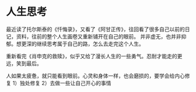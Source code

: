 # 人生思考
最近读了托尔斯泰的《忏悔录》，又看了《阿甘正传》，往回看了很多自己以前的日记，资料，往前的整个人生画卷又重新铺开在自己的眼前。
并非虚无，也并非抑郁。想更深的继续思考属于自己的路，怎么去走完这个人生。

重新看完《肖申克的救赎》，似乎又给了漫长人生的一些勇气。忍耐才能走的更远，笑到最后。

人如果太疲惫，就只能看到眼前。心灵和身体一样，也会磨损的，要学会给内心修复
1）独处修复
2）去做一些让自己开心的事情
